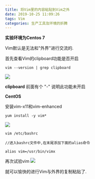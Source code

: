 ```yaml
---
title: 将Vim里的内容粘贴到Vim之外
date: 2019-10-25 11:09:26
tags: Vim
categories: 生产工具及环境的折腾
---
```


**实验环境为Centos 7**

Vim默认是无法和"外界"进行交流的.

首先查看Vim的clipboard功能是否开启
```
vim --version | grep clipboard
```
![](https://wooyooyoo-photo.oss-cn-hangzhou.aliyuncs.com/VIM%E5%A4%8D%E5%88%B6%E7%B2%98%E8%B4%B41.png)

**clipboard** 前面有个 "-" 说明此功能未开启

**CentOS**

安装vim-x11和vim-enhanced
```
yum install -y vim*
```
![](https://wooyooyoo-photo.oss-cn-hangzhou.aliyuncs.com/VIM%E5%A4%8D%E5%88%B6%E7%B2%98%E8%B4%B42.png)

```
vim /etc/bashrc

//进入bashrc文件中,在末尾添加下面的alias命令

alias vim=/usr/bin/vimx
```
再次试验vim
![](https://wooyooyoo-photo.oss-cn-hangzhou.aliyuncs.com/VIM%E5%A4%8D%E5%88%B6%E7%B2%98%E8%B4%B43.png)

就可以愉快的进行Vim与外界的复制粘贴了.